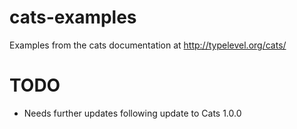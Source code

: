 # cats-examples

Examples from the cats documentation at http://typelevel.org/cats/

# TODO

* Needs further updates following update to Cats 1.0.0
